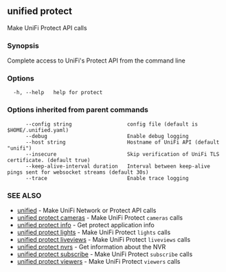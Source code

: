 ## unified protect

Make UniFi Protect API calls

### Synopsis

Complete access to UniFi's Protect API from the command line

### Options

```
  -h, --help   help for protect
```

### Options inherited from parent commands

```
      --config string                  config file (default is $HOME/.unified.yaml)
      --debug                          Enable debug logging
      --host string                    Hostname of UniFi API (default "unifi")
      --insecure                       Skip verification of UniFi TLS certificate. (default true)
      --keep-alive-interval duration   Interval between keep-alive pings sent for websocket streams (default 30s)
      --trace                          Enable trace logging
```

### SEE ALSO

* [unified](unified.md)	 - Make UniFi Network or Protect API calls
* [unified protect cameras](unified_protect_cameras.md)	 - Make UniFi Protect `cameras` calls
* [unified protect info](unified_protect_info.md)	 - Get protect application info
* [unified protect lights](unified_protect_lights.md)	 - Make UniFi Protect `lights` calls
* [unified protect liveviews](unified_protect_liveviews.md)	 - Make UniFi Protect `liveviews` calls
* [unified protect nvrs](unified_protect_nvrs.md)	 - Get information about the NVR
* [unified protect subscribe](unified_protect_subscribe.md)	 - Make UniFi Protect `subscribe` calls
* [unified protect viewers](unified_protect_viewers.md)	 - Make UniFi Protect `viewers` calls

